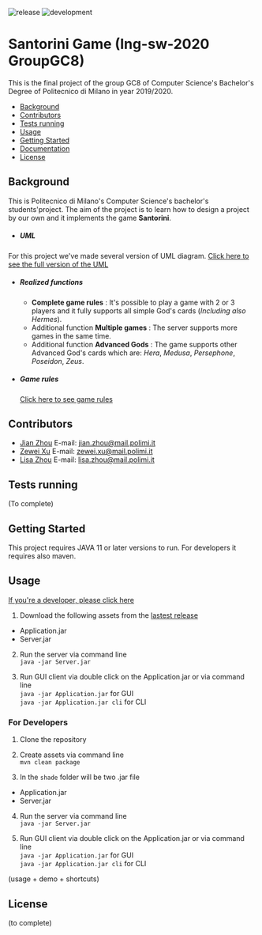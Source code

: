 ![release](https://github.com/zhou0998/ing-sw-2020-Zhou-Zhou-Xu/workflows/release/badge.svg) ![development](https://github.com/zhou0998/ing-sw-2020-Zhou-Zhou-Xu/workflows/development/badge.svg)

# Santorini Game (Ing-sw-2020 GroupGC8)

This is the final project of the group GC8 of Computer Science's Bachelor's Degree of Politecnico di Milano in year 2019/2020.

- [Background](#Background)
- [Contributors](#Contributors)
- [Tests running](#Tests-running)
- [Usage](#Usage)
- [Getting Started](#Getting-Started)
- [Documentation](https://zhou0998.github.io/ing-sw-2020-Zhou-Zhou-Xu/)
- [License](#License)

## Background

This is Politecnico di Milano's Computer Science's bachelor's students'project. The aim of the project is to learn how to design a project by our own and it implements the game **Santorini**.


- ##### UML

For this project we've made several version of UML diagram.
  [Click here to see the full version of the UML](/UML)

- ##### Realized functions
  - **Complete game rules** : It's possible to play a game with 2 or 3 players and it fully supports all simple God's cards (*Including also Hermes*).
  - Additional function **Multiple games** : The server supports more games in the same time.
  - Additional function **Advanced Gods** : The game supports other Advanced God's cards which are: *Hera*, *Medusa*, *Persephone*, *Poseidon*, *Zeus*.


- ##### Game rules
  [Click here to see game rules](/example/santorini_rules_en.pdf)


## Contributors

  - [Jian Zhou](https://github.com/zhou0998 "Jian's GitHub profile")
    E-mail: jian.zhou@mail.polimi.it
  - [Zewei Xu](https://github.com/xuzewei28 "Zewei's GitHub profile")
    E-mail: zewei.xu@mail.polimi.it
  - [Lisa Zhou](https://github.com/LilySana "Lisa's GitHub profile")
    E-mail: lisa.zhou@mail.polimi.it


## Tests running

(To complete)

## Getting Started

This project requires JAVA 11 or later versions to run.
For developers it requires also maven.


## Usage

[If you're a developer, please click here](#For-Developers)

1. Download the following assets from the [lastest release](https://github.com/zhou0998/ing-sw-2020-Zhou-Zhou-Xu/releases)

- Application.jar
- Server.jar

2. Run the server via command line  
   `java -jar Server.jar`

3. Run GUI client via double click on the Application.jar or via command line  
   `java -jar Application.jar` for GUI  
   `java -jar Application.jar cli` for CLI


### For Developers

1. Clone the repository

2. Create assets via command line  
   `mvn clean package`

3. In the `shade` folder will be two .jar file

- Application.jar
- Server.jar

4. Run the server via command line  
   `java -jar Server.jar`

5. Run GUI client via double click on the Application.jar or via command line  
   `java -jar Application.jar` for GUI  
   `java -jar Application.jar cli` for CLI


(usage + demo + shortcuts)


## License

(to complete)
